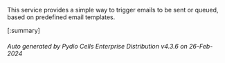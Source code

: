 






This service provides a simple way to trigger emails to be sent or queued, based on predefined email templates.

[:summary]

###### Auto generated by Pydio Cells Enterprise Distribution v4.3.6 on 26-Feb-2024

